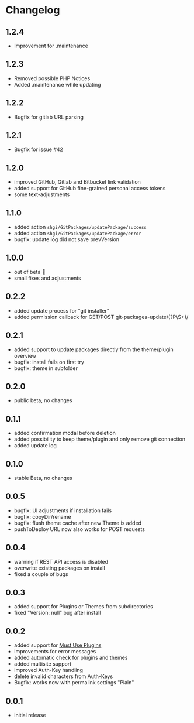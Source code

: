 # Changelog

## 1.2.4
- Improvement for .maintenance

## 1.2.3
- Removed possible PHP Notices
- Added .maintenance while updating

## 1.2.2
- Bugfix for gitlab URL parsing

## 1.2.1
- Bugfix for issue #42

## 1.2.0
- improved GitHub, Gitlab and Bitbucket link validation
- added support for GitHub fine-grained personal access tokens
- some text-adjustments

## 1.1.0
- added action `shgi/GitPackages/updatePackage/success`
- added action `shgi/GitPackages/updatePackage/error`
- bugfix: update log did not save prevVersion

## 1.0.0

- out of beta 🎉 
- small fixes and adjustments

## 0.2.2

- added update process for "git installer"
- added permission callback for GET/POST git-packages-update/(?P<slug>\S+)/

## 0.2.1

- added support to update packages directly from the theme/plugin overview
- bugfix: install fails on first try
- bugfix: theme in subfolder

## 0.2.0

- public beta, no changes

## 0.1.1

- added confirmation modal before deletion
- added possibility to keep theme/plugin and only remove git connection
- added update log

## 0.1.0

- stable Beta, no changes

## 0.0.5

- bugfix: UI adjustments if installation fails
- bugfix: copyDir/rename
- bugfix: flush theme cache after new Theme is added
- pushToDeploy URL now also works for POST requests

## 0.0.4

- warning if REST API access is disabled
- overwrite existing packages on install
- fixed a couple of bugs

## 0.0.3

- added support for Plugins or Themes from subdirectories
- fixed "Version: null" bug after install

## 0.0.2

- added support for [Must Use Plugins](https://wordpress.org/support/article/must-use-plugins/)
- improvements for error messages
- added automatic check for plugins and themes
- added multisite support
- improved Auth-Key handling
- delete invalid characters from Auth-Keys
- Bugfix: works now with permalink settings "Plain"

## 0.0.1

- initial release
